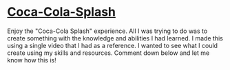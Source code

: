 <h1><a href="https://kartik2828.github.io/Coca-Cola-Splash/">Coca-Cola-Splash</a></h1>
<p>Enjoy the "Coca-Cola Splash" experience. All I was trying to do was to create something with the knowledge and abilities I had learned. I made this using a single video that I had as a reference. I wanted to see what I could create using my skills and resources. Comment down below and let me know how this is!</p>
